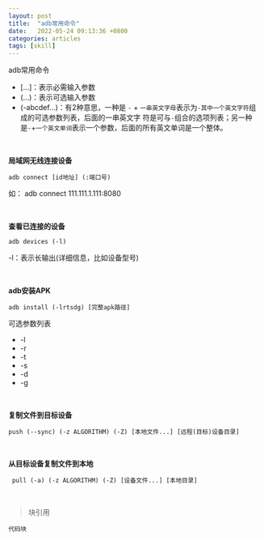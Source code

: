 ```yaml
---
layout: post
title:  "adb常用命令"
date:   2022-05-24 09:13:36 +0800
categories: articles
tags: [skill]
---
```

adb常用命令


- [...]：表示必需输入参数
- (...)：表示可选输入参数
- (-abcdef...)：有2种意思，一种是 `-` + `一串英文字母`表示为`-其中一个英文字符`组成的可选参数列表，后面的一串英文字
符是可与`-`组合的选项列表；另一种是`-`+`一个英文单词`表示一个参数，后面的所有英文单词是一个整体。

<br>

**局域网无线连接设备**
```text
adb connect [id地址] (:端口号)
```
如： adb connect 111.111.1.111:8080

<br>

**查看已连接的设备**
```text
adb devices (-l)
```
-l：表示长输出(详细信息，比如设备型号)

<br>

**adb安装APK**
```text
adb install (-lrtsdg) [完整apk路径]
```
可选参数列表
- -l
- -r
- -t
- -s
- -d
- -g

<br>

**复制文件到目标设备**
```text
push (--sync) (-z ALGORITHM) (-Z) [本地文件...] [远程(目标)设备目录]
```

<br>

**从目标设备复制文件到本地**
```text
 pull (-a) (-z ALGORITHM) (-Z) [设备文件...] [本地目录]
```

<br>

> 块引用 


 `代码块`